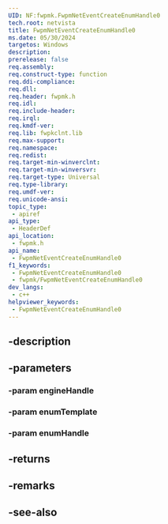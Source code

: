 ```yaml
---
UID: NF:fwpmk.FwpmNetEventCreateEnumHandle0
tech.root: netvista
title: FwpmNetEventCreateEnumHandle0
ms.date: 05/30/2024
targetos: Windows
description: 
prerelease: false
req.assembly: 
req.construct-type: function
req.ddi-compliance: 
req.dll: 
req.header: fwpmk.h
req.idl: 
req.include-header: 
req.irql: 
req.kmdf-ver: 
req.lib: fwpkclnt.lib
req.max-support: 
req.namespace: 
req.redist: 
req.target-min-winverclnt: 
req.target-min-winversvr: 
req.target-type: Universal
req.type-library: 
req.umdf-ver: 
req.unicode-ansi: 
topic_type:
 - apiref
api_type:
 - HeaderDef
api_location:
 - fwpmk.h
api_name:
 - FwpmNetEventCreateEnumHandle0
f1_keywords:
 - FwpmNetEventCreateEnumHandle0
 - fwpmk/FwpmNetEventCreateEnumHandle0
dev_langs:
 - c++
helpviewer_keywords:
 - FwpmNetEventCreateEnumHandle0
---
```


## -description

## -parameters

### -param engineHandle

### -param enumTemplate

### -param enumHandle

## -returns

## -remarks

## -see-also

